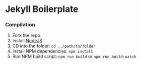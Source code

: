 # Jekyll Boilerplate

### Compilation

1. Fork the repo
2. Install [NodeJS](https://nodejs.org/en/)
3. CD into the folder: `cd ../path/to/folder`
4. Install NPM dependencies: `npm install`
5. Run NPM build script: `npm run build` or `npm run build:watch`
